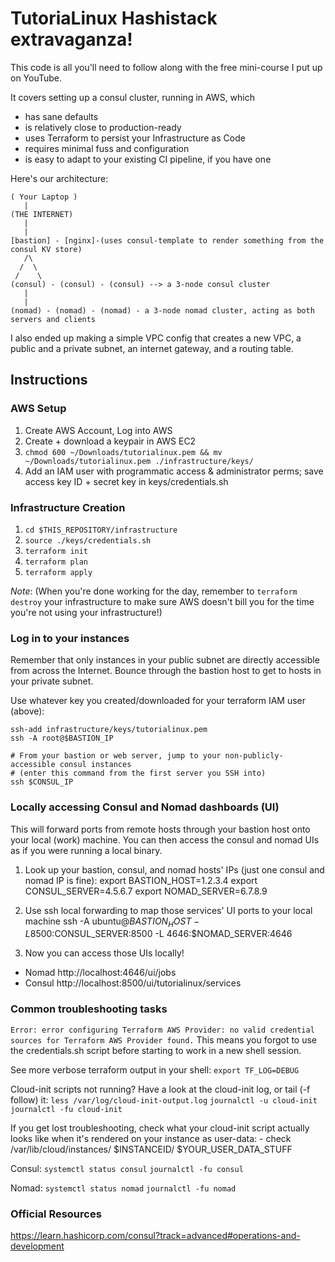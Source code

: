 # TutoriaLinux Hashistack extravaganza!
This code is all you'll need to follow along with the free mini-course I put up on YouTube.

It covers setting up a consul cluster, running in AWS, which

- has sane defaults
- is relatively close to production-ready
- uses Terraform to persist your Infrastructure as Code
- requires minimal fuss and configuration
- is easy to adapt to your existing CI pipeline, if you have one


Here's our architecture:

```
( Your Laptop )
   |
(THE INTERNET)
   |
   |
[bastion] - [nginx]-(uses consul-template to render something from the consul KV store)
   /\
  /  \
 /    \
(consul) - (consul) - (consul) --> a 3-node consul cluster
   |
   |
(nomad) - (nomad) - (nomad) - a 3-node nomad cluster, acting as both servers and clients
```

I also ended up making a simple VPC config that creates a new VPC, a public and a private subnet, an internet gateway, and a routing table.



## Instructions

### AWS Setup

1. Create AWS Account, Log into AWS
1. Create + download a keypair in AWS EC2
1. `chmod 600 ~/Downloads/tutorialinux.pem && mv ~/Downloads/tutorialinux.pem ./infrastructure/keys/`
1. Add an IAM user with programmatic access & administrator perms; save access key ID + secret key in keys/credentials.sh


### Infrastructure Creation

1. `cd $THIS_REPOSITORY/infrastructure`
1. `source ./keys/credentials.sh`
1. `terraform init`
1. `terraform plan`
1. `terraform apply`

*Note*: (When you're done working for the day, remember to `terraform destroy` your infrastructure to make sure AWS doesn't bill you for the time you're not using your infrastructure!)

### Log in to your instances

Remember that only instances in your public subnet are directly accessible from across the Internet. Bounce through the bastion host to get to hosts in your private subnet.

Use whatever key you created/downloaded for your terraform IAM user (above):

```
ssh-add infrastructure/keys/tutorialinux.pem
ssh -A root@$BASTION_IP

# From your bastion or web server, jump to your non-publicly-accessible consul instances
# (enter this command from the first server you SSH into)
ssh $CONSUL_IP
```

### Locally accessing Consul and Nomad dashboards (UI)
This will forward ports from remote hosts through your bastion host onto your local (work) machine. You can then access the consul and nomad UIs as if you were running a local binary.

1. Look up your bastion, consul, and nomad hosts' IPs (just one consul and nomad IP is fine):
    export BASTION_HOST=1.2.3.4
    export CONSUL_SERVER=4.5.6.7
    export NOMAD_SERVER=6.7.8.9

1. Use ssh local forwarding to map those services' UI ports to your local machine
    ssh -A ubuntu@$BASTION_HOST -L 8500:$CONSUL_SERVER:8500 -L 4646:$NOMAD_SERVER:4646

1. Now you can access those UIs locally!
- Nomad http://localhost:4646/ui/jobs
- Consul http://localhost:8500/ui/tutorialinux/services


### Common troubleshooting tasks

`Error: error configuring Terraform AWS Provider: no valid credential sources for Terraform AWS Provider found.`
This means you forgot to use the credentials.sh script before starting to work in a new shell session.

See more verbose terraform output in your shell:
`export TF_LOG=DEBUG`

Cloud-init scripts not running? Have a look at the cloud-init log, or tail (-f follow) it:
`less /var/log/cloud-init-output.log`
`journalctl -u cloud-init`
`journalctl -fu cloud-init`

If you get lost troubleshooting, check what your cloud-init script actually looks like when it's rendered on your instance as user-data:
    - check  /var/lib/cloud/instances/ $INSTANCEID/ $YOUR_USER_DATA_STUFF


Consul:
`systemctl status consul`
`journalctl -fu consul`

Nomad:
`systemctl status nomad`
`journalctl -fu nomad`



### Official Resources

https://learn.hashicorp.com/consul?track=advanced#operations-and-development

